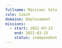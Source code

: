 ```yaml
---
fullname: Mariceer Solo
role: Coach
domaine: Déploiement
missions:
  - start: 2022-03-23
    end: 2022-03-25
    status: independent
---
```


